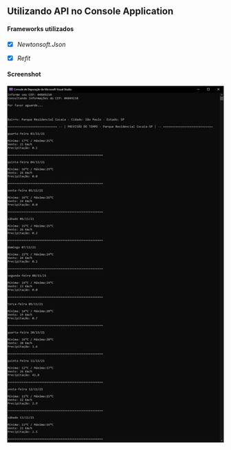 ## Utilizando API no Console Application



#### Frameworks utilizados

- [x] *Newtonsoft.Json*
- [x] *Refit*



#### Screenshot

![](img\print.png)








